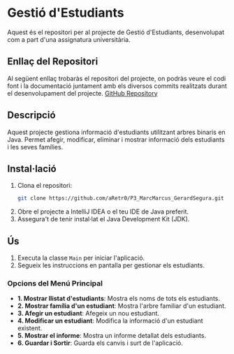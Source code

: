 # Gestió d'Estudiants

Aquest és el repositori per al projecte de Gestió d'Estudiants, desenvolupat com a part d'una assignatura universitària.

## Enllaç del Repositori

Al següent enllaç trobaràs el repositori del projecte, on podràs veure el codi font i la documentació juntament amb els
diversos commits realitzats durant el desenvolupament del projecte.
[GitHub Repository](https://github.com/aRetr0/P3_MarcMarcus_GerardSegura)

## Descripció

Aquest projecte gestiona informació d'estudiants utilitzant arbres binaris en Java. Permet afegir, modificar, eliminar i
mostrar informació dels estudiants i les seves famílies.

## Instal·lació

1. Clona el repositori:
    ```sh
    git clone https://github.com/aRetr0/P3_MarcMarcus_GerardSegura.git
    ```
2. Obre el projecte a IntelliJ IDEA o el teu IDE de Java preferit.
3. Assegura't de tenir instal·lat el Java Development Kit (JDK).

## Ús

1. Executa la classe `Main` per iniciar l'aplicació.
2. Segueix les instruccions en pantalla per gestionar els estudiants.

### Opcions del Menú Principal

- **1. Mostrar llistat d'estudiants**: Mostra els noms de tots els estudiants.
- **2. Mostrar família d'un estudiant**: Mostra l'arbre familiar d'un estudiant.
- **3. Afegir un estudiant**: Afegeix un nou estudiant.
- **4. Modificar un estudiant**: Modifica la informació d'un estudiant existent.
- **5. Mostrar el informe**: Mostra un informe detallat dels estudiants.
- **6. Guardar i Sortir**: Guarda els canvis i surt de l'aplicació.